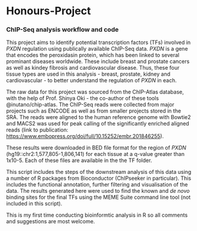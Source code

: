 # Honours-Project
### ChIP-Seq analysis workflow and code 

This project aims to identify potential transcription factors (TFs) involved in _PXDN_ regulation using publically available ChIP-Seq data. _PXDN_ is a gene that encodes the peroxidasin protein, which has been linked to several prominant diseases worldwide. These include breast and prostate cancers as well as kindey fibrosis and cardiovascular disease. Thus, these four tissue types are used in this analysis - breast, prostate, kidney and cardiovascular - to better understand the regulation of _PXDN_ in each. 

The raw data for this project was sourced from the ChIP-Atlas database, with the help of Prof. Shinya Oki - the co-author of these tools @inutano/chip-atlas. The ChIP-Seq reads were collected from major projects such as ENCODE as well as from smaller projects stored in the SRA. The reads were aligned to the human reference genome with Bowtie2 and MACS2 was used for peak calling of the significantly enriched aligned reads (link to publication: https://www.embopress.org/doi/full/10.15252/embr.201846255).

These results were downloaded in BED file format for the region of _PXDN_ (hg19::chr2:1,577,805-1,806,141) for each tissue at a q-value greater than 1x10-5. Each of these files are available in the the TF folder. 

This script includes the steps of the downstream analysis of this data using a number of R packages from Bioconductor (ChIPseeker in particular). This includes the functional annotation, further filtering and visualisation of the data. The results generated here were used to find the known and _de novo_ binding sites for the final TFs using the MEME Suite command line tool (not included in this script).

This is my first time conducting bioinformtic analysis in R so all comments and suggestions are most welcome.
